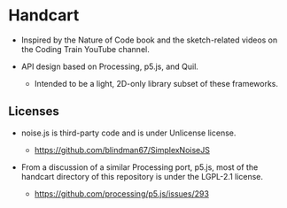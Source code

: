 # Handcart

* Inspired by the Nature of Code book and the sketch-related videos on the Coding Train YouTube channel.

* API design based on Processing, p5.js, and Quil.
    * Intended to be a light, 2D-only library subset of these frameworks.

## Licenses

* noise.js is third-party code and is under Unlicense license.
    * https://github.com/blindman67/SimplexNoiseJS

* From a discussion of a similar Processing port, p5.js, most of the handcart directory of this repository is under the LGPL-2.1 license.
    * https://github.com/processing/p5.js/issues/293
